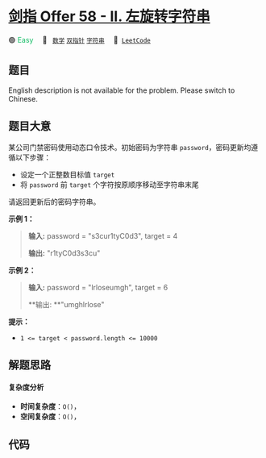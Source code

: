 # [剑指 Offer 58 - II. 左旋转字符串](https://leetcode.cn/problems/zuo-xuan-zhuan-zi-fu-chuan-lcof)

🟢 <font color=#15bd66>Easy</font>&emsp; 🔖&ensp; [`数学`](/tag/math.md) [`双指针`](/tag/two-pointers.md) [`字符串`](/tag/string.md)&emsp; 🔗&ensp;[`LeetCode`](https://leetcode.cn/problems/zuo-xuan-zhuan-zi-fu-chuan-lcof)

## 题目

English description is not available for the problem. Please switch to
Chinese.


## 题目大意

某公司门禁密码使用动态口令技术。初始密码为字符串 `password`，密码更新均遵循以下步骤：

  * 设定一个正整数目标值 `target`
  * 将 `password` 前 `target` 个字符按原顺序移动至字符串末尾

请返回更新后的密码字符串。



**示例 1：**

> 
> 
> 
> 
> 
> **输入:** password = "s3cur1tyC0d3", target = 4
> 
> **输出:** "r1tyC0d3s3cu"
> 
> 

**示例 2：**

> 
> 
> 
> 
> 
> **输入:** password = "lrloseumgh", target = 6
> 
> **输出:  **"umghlrlose"
> 
> 



**提示：**

  * `1 <= target < password.length <= 10000`




## 解题思路

#### 复杂度分析

- **时间复杂度**：`O()`，
- **空间复杂度**：`O()`，

## 代码

```javascript

```
